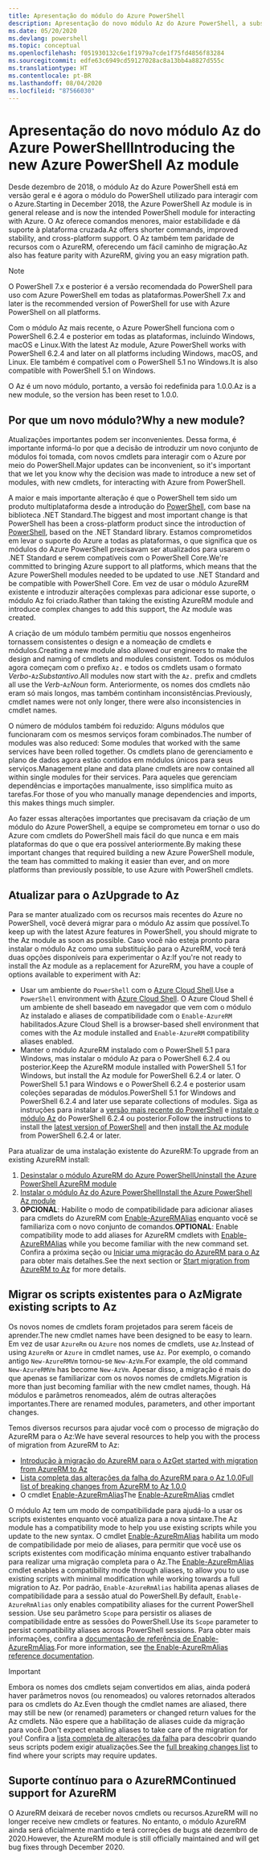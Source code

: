 ```yaml
---
title: Apresentação do módulo do Azure PowerShell
description: Apresentação do novo módulo Az do Azure PowerShell, a substituição pelo módulo AzureRM.
ms.date: 05/20/2020
ms.devlang: powershell
ms.topic: conceptual
ms.openlocfilehash: f051930132c6e1f1979a7cde1f75fd4856f83284
ms.sourcegitcommit: edfe63c6949cd59127028ac8a13bb4a8827d555c
ms.translationtype: HT
ms.contentlocale: pt-BR
ms.lasthandoff: 08/04/2020
ms.locfileid: "87566030"
---
```

# <a name="introducing-the-new-azure-powershell-az-module"></a><span data-ttu-id="1424e-103">Apresentação do novo módulo Az do Azure PowerShell</span><span class="sxs-lookup"><span data-stu-id="1424e-103">Introducing the new Azure PowerShell Az module</span></span>

<span data-ttu-id="1424e-104">Desde dezembro de 2018, o módulo Az do Azure PowerShell está em versão geral e é agora o módulo do PowerShell utilizado para interagir com o Azure.</span><span class="sxs-lookup"><span data-stu-id="1424e-104">Starting in December 2018, the Azure PowerShell Az module is in general release and is now the intended PowerShell module for interacting with Azure.</span></span> <span data-ttu-id="1424e-105">O Az oferece comandos menores, maior estabilidade e dá suporte à plataforma cruzada.</span><span class="sxs-lookup"><span data-stu-id="1424e-105">Az offers shorter commands, improved stability, and cross-platform support.</span></span> <span data-ttu-id="1424e-106">O Az também tem paridade de recursos com o AzureRM, oferecendo um fácil caminho de migração.</span><span class="sxs-lookup"><span data-stu-id="1424e-106">Az also has feature parity with AzureRM, giving you an easy migration path.</span></span>

> [!NOTE]
> <span data-ttu-id="1424e-107">O PowerShell 7.x e posterior é a versão recomendada do PowerShell para uso com Azure PowerShell em todas as plataformas.</span><span class="sxs-lookup"><span data-stu-id="1424e-107">PowerShell 7.x and later is the recommended version of PowerShell for use with Azure PowerShell on all platforms.</span></span>

<span data-ttu-id="1424e-108">Com o módulo Az mais recente, o Azure PowerShell funciona com o PowerShell 6.2.4 e posterior em todas as plataformas, incluindo Windows, macOS e Linux.</span><span class="sxs-lookup"><span data-stu-id="1424e-108">With the latest Az module, Azure PowerShell works with PowerShell 6.2.4 and later on all platforms including Windows, macOS, and Linux.</span></span> <span data-ttu-id="1424e-109">Ele também é compatível com o PowerShell 5.1 no Windows.</span><span class="sxs-lookup"><span data-stu-id="1424e-109">It is also compatible with PowerShell 5.1 on Windows.</span></span>

<span data-ttu-id="1424e-110">O Az é um novo módulo, portanto, a versão foi redefinida para 1.0.0.</span><span class="sxs-lookup"><span data-stu-id="1424e-110">Az is a new module, so the version has been reset to 1.0.0.</span></span>

## <a name="why-a-new-module"></a><span data-ttu-id="1424e-111">Por que um novo módulo?</span><span class="sxs-lookup"><span data-stu-id="1424e-111">Why a new module?</span></span>

<span data-ttu-id="1424e-112">Atualizações importantes podem ser inconvenientes. Dessa forma, é importante informá-lo por que a decisão de introduzir um novo conjunto de módulos foi tomada, com novos cmdlets para interagir com o Azure por meio do PowerShell.</span><span class="sxs-lookup"><span data-stu-id="1424e-112">Major updates can be inconvenient, so it's important that we let you know why the decision was made to introduce a new set of modules, with new cmdlets, for interacting with Azure from PowerShell.</span></span>

<span data-ttu-id="1424e-113">A maior e mais importante alteração é que o PowerShell tem sido um produto multiplataforma desde a introdução do [PowerShell](/powershell/scripting/overview), com base na biblioteca .NET Standard.</span><span class="sxs-lookup"><span data-stu-id="1424e-113">The biggest and most important change is that PowerShell has been a cross-platform product since the introduction of [PowerShell](/powershell/scripting/overview), based on the .NET Standard library.</span></span>
<span data-ttu-id="1424e-114">Estamos comprometidos em levar o suporte do Azure a todas as plataformas, o que significa que os módulos do Azure PowerShell precisavam ser atualizados para usarem o .NET Standard e serem compatíveis com o PowerShell Core.</span><span class="sxs-lookup"><span data-stu-id="1424e-114">We're committed to bringing Azure support to all platforms, which means that the Azure PowerShell modules needed to be updated to use .NET Standard and be compatible with PowerShell Core.</span></span> <span data-ttu-id="1424e-115">Em vez de usar o módulo AzureRM existente e introduzir alterações complexas para adicionar esse suporte, o módulo Az foi criado.</span><span class="sxs-lookup"><span data-stu-id="1424e-115">Rather than taking the existing AzureRM module and introduce complex changes to add this support, the Az module was created.</span></span>

<span data-ttu-id="1424e-116">A criação de um módulo também permitiu que nossos engenheiros tornassem consistentes o design e a nomeação de cmdlets e módulos.</span><span class="sxs-lookup"><span data-stu-id="1424e-116">Creating a new module also allowed our engineers to make the design and naming of cmdlets and modules consistent.</span></span> <span data-ttu-id="1424e-117">Todos os módulos agora começam com o prefixo `Az.` e todos os cmdlets usam o formato _Verbo_-`Az`_Substantivo_.</span><span class="sxs-lookup"><span data-stu-id="1424e-117">All modules now start with the `Az.` prefix and cmdlets all use the _Verb_-`Az`_Noun_ form.</span></span> <span data-ttu-id="1424e-118">Anteriormente, os nomes dos cmdlets não eram só mais longos, mas também continham inconsistências.</span><span class="sxs-lookup"><span data-stu-id="1424e-118">Previously, cmdlet names were not only longer, there were also inconsistencies in cmdlet names.</span></span>

<span data-ttu-id="1424e-119">O número de módulos também foi reduzido: Alguns módulos que funcionaram com os mesmos serviços foram combinados.</span><span class="sxs-lookup"><span data-stu-id="1424e-119">The number of modules was also reduced: Some modules that worked with the same services have been rolled together.</span></span> <span data-ttu-id="1424e-120">Os cmdlets plano de gerenciamento e plano de dados agora estão contidos em módulos únicos para seus serviços.</span><span class="sxs-lookup"><span data-stu-id="1424e-120">Management plane and data plane cmdlets are now contained all within single modules for their services.</span></span> <span data-ttu-id="1424e-121">Para aqueles que gerenciam dependências e importações manualmente, isso simplifica muito as tarefas.</span><span class="sxs-lookup"><span data-stu-id="1424e-121">For those of you who manually manage dependencies and imports, this makes things much simpler.</span></span>

<span data-ttu-id="1424e-122">Ao fazer essas alterações importantes que precisavam da criação de um módulo do Azure PowerShell, a equipe se comprometeu em tornar o uso do Azure com cmdlets do PowerShell mais fácil do que nunca e em mais plataformas do que o que era possível anteriormente.</span><span class="sxs-lookup"><span data-stu-id="1424e-122">By making these important changes that required building a new Azure PowerShell module, the team has committed to making it easier than ever, and on more platforms than previously possible, to use Azure with PowerShell cmdlets.</span></span>

## <a name="upgrade-to-az"></a><span data-ttu-id="1424e-123">Atualizar para o Az</span><span class="sxs-lookup"><span data-stu-id="1424e-123">Upgrade to Az</span></span>

<span data-ttu-id="1424e-124">Para se manter atualizado com os recursos mais recentes do Azure no PowerShell, você deverá migrar para o módulo Az assim que possível.</span><span class="sxs-lookup"><span data-stu-id="1424e-124">To keep up with the latest Azure features in PowerShell, you should migrate to the Az module as soon as possible.</span></span> <span data-ttu-id="1424e-125">Caso você não esteja pronto para instalar o módulo Az como uma substituição para o AzureRM, você terá duas opções disponíveis para experimentar o Az:</span><span class="sxs-lookup"><span data-stu-id="1424e-125">If you're not ready to install the Az module as a replacement for AzureRM, you have a couple of options available to experiment with Az:</span></span>

- <span data-ttu-id="1424e-126">Usar um ambiente do `PowerShell` com o [Azure Cloud Shell](https://docs.microsoft.com/azure/cloud-shell/overview).</span><span class="sxs-lookup"><span data-stu-id="1424e-126">Use a `PowerShell` environment with [Azure Cloud Shell](https://docs.microsoft.com/azure/cloud-shell/overview).</span></span> <span data-ttu-id="1424e-127">O Azure Cloud Shell é um ambiente de shell baseado em navegador que vem com o módulo Az instalado e aliases de compatibilidade com o `Enable-AzureRM` habilitados.</span><span class="sxs-lookup"><span data-stu-id="1424e-127">Azure Cloud Shell is a browser-based shell environment that comes with the Az module installed and `Enable-AzureRM` compatibility aliases enabled.</span></span>
- <span data-ttu-id="1424e-128">Manter o módulo AzureRM instalado com o PowerShell 5.1 para Windows, mas instalar o módulo Az para o PowerShell 6.2.4 ou posterior.</span><span class="sxs-lookup"><span data-stu-id="1424e-128">Keep the AzureRM module installed with PowerShell 5.1 for Windows, but install the Az module for PowerShell 6.2.4 or later.</span></span> <span data-ttu-id="1424e-129">O PowerShell 5.1 para Windows e o PowerShell 6.2.4 e posterior usam coleções separadas de módulos.</span><span class="sxs-lookup"><span data-stu-id="1424e-129">PowerShell 5.1 for Windows and PowerShell 6.2.4 and later use separate collections of modules.</span></span> <span data-ttu-id="1424e-130">Siga as instruções para instalar a [versão mais recente do PowerShell](/powershell/scripting/install/installing-powershell) e [instale o módulo Az](install-az-ps.md) do PowerShell 6.2.4 ou posterior.</span><span class="sxs-lookup"><span data-stu-id="1424e-130">Follow the instructions to install the [latest version of PowerShell](/powershell/scripting/install/installing-powershell) and then [install the Az module](install-az-ps.md) from PowerShell 6.2.4 or later.</span></span>

<span data-ttu-id="1424e-131">Para atualizar de uma instalação existente do AzureRM:</span><span class="sxs-lookup"><span data-stu-id="1424e-131">To upgrade from an existing AzureRM install:</span></span>

1. [<span data-ttu-id="1424e-132">Desinstalar o módulo AzureRM do Azure PowerShell</span><span class="sxs-lookup"><span data-stu-id="1424e-132">Uninstall the Azure PowerShell AzureRM module</span></span>](/powershell/azure/uninstall-az-ps#uninstall-the-azurerm-module)
2. [<span data-ttu-id="1424e-133">Instalar o módulo Az do Azure PowerShell</span><span class="sxs-lookup"><span data-stu-id="1424e-133">Install the Azure PowerShell Az module</span></span>](install-az-ps.md)
3. <span data-ttu-id="1424e-134">**OPCIONAL**: Habilite o modo de compatibilidade para adicionar aliases para cmdlets do AzureRM com [Enable-AzureRMAlias](/powershell/module/az.accounts/enable-azurermalias) enquanto você se familiariza com o novo conjunto de comandos.</span><span class="sxs-lookup"><span data-stu-id="1424e-134">**OPTIONAL**: Enable compatibility mode to add aliases for AzureRM cmdlets with [Enable-AzureRMAlias](/powershell/module/az.accounts/enable-azurermalias) while you become familiar with the new command set.</span></span> <span data-ttu-id="1424e-135">Confira a próxima seção ou [Iniciar uma migração do AzureRM para o Az](migrate-from-azurerm-to-az.md) para obter mais detalhes.</span><span class="sxs-lookup"><span data-stu-id="1424e-135">See the next section or [Start migration from AzureRM to Az](migrate-from-azurerm-to-az.md) for more details.</span></span>

## <a name="migrate-existing-scripts-to-az"></a><span data-ttu-id="1424e-136">Migrar os scripts existentes para o Az</span><span class="sxs-lookup"><span data-stu-id="1424e-136">Migrate existing scripts to Az</span></span>

<span data-ttu-id="1424e-137">Os novos nomes de cmdlets foram projetados para serem fáceis de aprender.</span><span class="sxs-lookup"><span data-stu-id="1424e-137">The new cmdlet names have been designed to be easy to learn.</span></span> <span data-ttu-id="1424e-138">Em vez de usar `AzureRm` ou `Azure` nos nomes de cmdlets, use `Az`.</span><span class="sxs-lookup"><span data-stu-id="1424e-138">Instead of using `AzureRm` or `Azure` in cmdlet names, use `Az`.</span></span> <span data-ttu-id="1424e-139">Por exemplo, o comando antigo `New-AzureRMVm` tornou-se `New-AzVm`.</span><span class="sxs-lookup"><span data-stu-id="1424e-139">For example, the old command `New-AzureRMVm` has become `New-AzVm`.</span></span>
<span data-ttu-id="1424e-140">Apesar disso, a migração é mais do que apenas se familiarizar com os novos nomes de cmdlets.</span><span class="sxs-lookup"><span data-stu-id="1424e-140">Migration is more than just becoming familiar with the new cmdlet names, though.</span></span> <span data-ttu-id="1424e-141">Há módulos e parâmetros renomeados, além de outras alterações importantes.</span><span class="sxs-lookup"><span data-stu-id="1424e-141">There are renamed modules, parameters, and other important changes.</span></span>

<span data-ttu-id="1424e-142">Temos diversos recursos para ajudar você com o processo de migração do AzureRM para o Az:</span><span class="sxs-lookup"><span data-stu-id="1424e-142">We have several resources to help you with the process of migration from AzureRM to Az:</span></span>

- [<span data-ttu-id="1424e-143">Introdução à migração do AzureRM para o Az</span><span class="sxs-lookup"><span data-stu-id="1424e-143">Get started with migration from AzureRM to Az</span></span>](migrate-from-azurerm-to-az.md)
- [<span data-ttu-id="1424e-144">Lista completa das alterações da falha do AzureRM para o Az 1.0.0</span><span class="sxs-lookup"><span data-stu-id="1424e-144">Full list of breaking changes from AzureRM to Az 1.0.0</span></span>](migrate-az-1.0.0.md)
- <span data-ttu-id="1424e-145">O cmdlet [Enable-AzureRmAlias](/powershell/module/az.accounts/enable-azurermalias)</span><span class="sxs-lookup"><span data-stu-id="1424e-145">The [Enable-AzureRmAlias](/powershell/module/az.accounts/enable-azurermalias) cmdlet</span></span>

<span data-ttu-id="1424e-146">O módulo Az tem um modo de compatibilidade para ajudá-lo a usar os scripts existentes enquanto você atualiza para a nova sintaxe.</span><span class="sxs-lookup"><span data-stu-id="1424e-146">The Az module has a compatibility mode to help you use existing scripts while you update to the new syntax.</span></span> <span data-ttu-id="1424e-147">O cmdlet [Enable-AzureRmAlias](/powershell/module/az.accounts/enable-azurermalias) habilita um modo de compatibilidade por meio de aliases, para permitir que você use os scripts existentes com modificação mínima enquanto estiver trabalhando para realizar uma migração completa para o Az.</span><span class="sxs-lookup"><span data-stu-id="1424e-147">The [Enable-AzureRmAlias](/powershell/module/az.accounts/enable-azurermalias) cmdlet enables a compatibility mode through aliases, to allow you to use existing scripts with minimal modification while working towards a full migration to Az.</span></span> <span data-ttu-id="1424e-148">Por padrão, `Enable-AzureRmAlias` habilita apenas aliases de compatibilidade para a sessão atual do PowerShell.</span><span class="sxs-lookup"><span data-stu-id="1424e-148">By default, `Enable-AzureRmAlias` only enables compatibility aliases for the current PowerShell session.</span></span> <span data-ttu-id="1424e-149">Use seu parâmetro `Scope` para persistir os aliases de compatibilidade entre as sessões do PowerShell.</span><span class="sxs-lookup"><span data-stu-id="1424e-149">Use its `Scope` parameter to persist compatibility aliases across PowerShell sessions.</span></span> <span data-ttu-id="1424e-150">Para obter mais informações, confira a [documentação de referência de Enable-AzureRmAlias](/powershell/module/az.accounts/enable-azurermalias).</span><span class="sxs-lookup"><span data-stu-id="1424e-150">For more information, see [the Enable-AzureRmAlias reference documentation](/powershell/module/az.accounts/enable-azurermalias).</span></span>

> [!IMPORTANT]
> <span data-ttu-id="1424e-151">Embora os nomes dos cmdlets sejam convertidos em alias, ainda poderá haver parâmetros novos (ou renomeados) ou valores retornados alterados para os cmdlets do Az.</span><span class="sxs-lookup"><span data-stu-id="1424e-151">Even though the cmdlet names are aliased, there may still be new (or renamed) parameters or changed return values for the Az cmdlets.</span></span> <span data-ttu-id="1424e-152">Não espere que a habilitação de aliases cuide da migração para você.</span><span class="sxs-lookup"><span data-stu-id="1424e-152">Don't expect enabling aliases to take care of the migration for you!</span></span> <span data-ttu-id="1424e-153">Confira a [lista completa de alterações da falha](migrate-az-1.0.0.md) para descobrir quando seus scripts podem exigir atualizações.</span><span class="sxs-lookup"><span data-stu-id="1424e-153">See the [full breaking changes list](migrate-az-1.0.0.md) to find where your scripts may require updates.</span></span>

## <a name="continued-support-for-azurerm"></a><span data-ttu-id="1424e-154">Suporte contínuo para o AzureRM</span><span class="sxs-lookup"><span data-stu-id="1424e-154">Continued support for AzureRM</span></span>

<span data-ttu-id="1424e-155">O AzureRM deixará de receber novos cmdlets ou recursos.</span><span class="sxs-lookup"><span data-stu-id="1424e-155">AzureRM will no longer receive new cmdlets or features.</span></span> <span data-ttu-id="1424e-156">No entanto, o módulo AzureRM ainda será oficialmente mantido e terá correções de bugs até dezembro de 2020.</span><span class="sxs-lookup"><span data-stu-id="1424e-156">However, the AzureRM module is still officially maintained and will get bug fixes through December 2020.</span></span>
